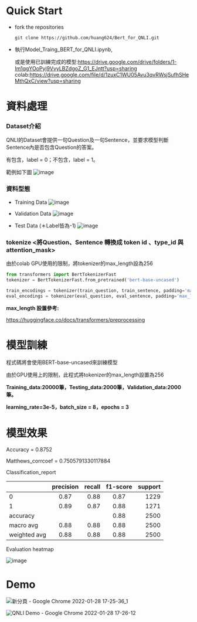 # Quick Start
+ fork the repositories

  ```
  git clone https://github.com/huang624/Bert_for_QNLI.git
  ```

+ 執行Model_Traing_BERT_for_QNLI.ipynb,

  或是使用已訓練完成的模型:https://drive.google.com/drive/folders/1-Im1qgYOoPyj9VvyLBZdgoZ_G1_EJntt?usp=sharing
  colab:https://drive.google.com/file/d/1zuxC1WU05Avu3qvRWsjSufhSHeMthQxC/view?usp=sharing

# 資料處理
### Dataset介紹

QNLI的Dataset會提供一句Question及一句Sentence，並要求模型判斷Sentence內是否包含Question的答案。

有包含，label = 0；不包含，label = 1。

範例如下圖
![image](https://user-images.githubusercontent.com/88367016/151115003-7e46cdea-fc1d-4c12-bc1e-283131d2a07d.png)

### 資料型態

+ Training Data
![image](https://user-images.githubusercontent.com/88367016/151513750-d360efa2-0b22-432d-a646-2bb3c5037a9c.png)

+ Validation Data
![image](https://user-images.githubusercontent.com/88367016/151514035-27bdd87d-f464-4699-a749-7b757165230a.png)

+ Test Data (＊Label皆為-1)
![image](https://user-images.githubusercontent.com/88367016/151514210-544ad912-5d1d-4e40-a09c-62d56ea25d13.png)

### tokenize <將Question、Sentence 轉換成 token id 、type_id 與 attention_mask>
由於colab GPU使用的限制，將tokenizer的max_length設為256

```Python
from transformers import BertTokenizerFast
tokenizer = BertTokenizerFast.from_pretrained('bert-base-uncased')

train_encodings = tokenizer(train_question, train_sentence, padding='max_length', truncation=True, max_length=256)
eval_encodings = tokenizer(eval_question, eval_sentence, padding='max_length', truncation=True, max_length=256)

```


**max_length 設置參考:**

https://huggingface.co/docs/transformers/preprocessing
# 模型訓練

程式碼將會使用BERT-base-uncased來訓練模型

由於GPU使用上的限制，此程式將tokenizer的max_length設置為256

**Training_data:20000筆，Testing_data:2000筆，Validation_data:2000筆。**

**learning_rate=3e-5，batch_size = 8，epochs = 3**


# 模型效果

Accuracy = 0.8752

Matthews_corrcoef = 0.7505791330117884

Classification_report


|              | precision | recall | f1-score | support |
|--------------|:---------:|-------:|:--------:|--------:|
| 0            |    0.87   |   0.88 |  0.87    |   1229  |
| 1            |    0.89   |   0.87 |  0.88    |   1271  |
| accuracy     |           |        |  0.88    |   2500  |
| macro avg    |    0.88   |   0.88 |  0.88    |   2500  |
| weighted avg |    0.88   |   0.88 |  0.88    |   2500  |

Evaluation heatmap

![image](https://user-images.githubusercontent.com/88367016/151550184-a51e4d4e-4579-4fbf-8ef3-578607346628.png)


# Demo

![新分頁 - Google Chrome 2022-01-28 17-25-36_1](https://user-images.githubusercontent.com/88367016/151549634-c9339472-8f08-47e7-8d67-192e3bb5d356.gif)

![QNLI Demo - Google Chrome 2022-01-28 17-26-12](https://user-images.githubusercontent.com/88367016/151550076-b9938a33-7e16-47af-ac7b-02a8ed4f4265.gif)





